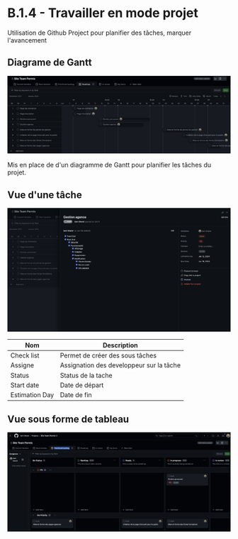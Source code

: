 # **B.1.4** - Travailler en mode projet

Utilisation de Github Project pour planifier des tâches, marquer l'avancement

## **Diagrame de Gantt**

![Gantt](/assets/img/st2/41.png)

Mis en place de d'un diagramme de Gantt pour planifier les tâches du projet.

## **Vue d'une tâche**

![Vue d'une tache](/assets/img/st2/42.png)

| Nom            | Description                              |
| -------------- | ---------------------------------------- |
| Check list     | Permet de créer des sous tâches          |
| Assigne        | Assignation des developpeur sur la tâche |
| Status         | Status de la tache                       |
| Start date     | Date de départ                           |
| Estimation Day | Date de fin                              |


## **Vue sous forme de tableau**

![Vue sous forme de tableau](/assets/img/st2/43.png)